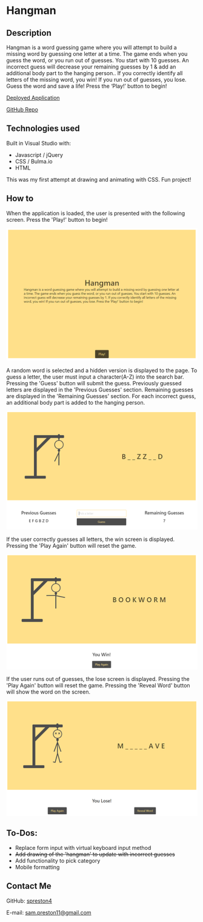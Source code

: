 # Hangman

## Description
Hangman is a word guessing game where you will attempt to build a missing word by guessing one letter at a time. The game ends when you guess the word, or you run out of guesses. You start with 10 guesses. An incorrect guess will decrease your remaining guesses by 1 & add an additional body part to the hanging person.. If you correctly identify all letters of the missing word, you win! If you run out of guesses, you lose. Guess the word and save a life! Press the ‘Play!’ button to begin!

[Deployed Application](https://spreston4.github.io/hangman/)

[GitHub Repo](https://github.com/spreston4/hangman)

## Technologies used
Built in Visual Studio with:
* Javascript / jQuery
* CSS / Bulma.io 
* HTML

This was my first attempt at drawing and animating with CSS. Fun project!

## How to
When the application is loaded, the user is presented with the following screen. Press the 'Play!' button to begin!

![Start Game](./assets/images/screen1.PNG)

A random word is selected and a hidden version is displayed to the page. To guess a letter, the user must input a character(A-Z) into the search bar. Pressing the 'Guess' button will submit the guess.  Previously guessed letters are displayed in the 'Previous Guesses' section. Remaining guesses are displayed in the 'Remaining Guesses' section. For each incorrect guess, an additional body part is added to the hanging person.

![Submit Guess](./assets/images/screen2-v2.PNG)

If the user correctly guesses all letters, the win screen is displayed. Pressing the 'Play Again' button will reset the game.

![Win Screen](./assets/images/win-screen-v2.PNG)

If the user runs out of guesses, the lose screen is displayed. Pressing the 'Play Again' button will reset the game. Pressing the 'Reveal Word' button will show the word on the screen.

![Lose Screen](./assets/images/lose-screen-v2.PNG)

## To-Dos:
* Replace form input with virtual keyboard input method
* ~~Add drawing of the 'hangman' to update with incorrect guesses~~
* Add functionality to pick category
* Mobile formatting

## Contact Me
GitHub: [spreston4](https://github.com/spreston4)

E-mail: [sam.preston11@gmail.com](mailto:sam.preston11@gmail.com)